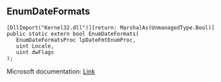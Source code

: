 ## EnumDateFormats

```
[DllImport("Kernel32.dll")][return: MarshalAs(UnmanagedType.Bool)]
public static extern bool EnumDateFormats(
   EnumDateFormatsProc lpDateFmtEnumProc,
   uint Locale,
   uint dwFlags
);
```

Microsoft documentation: [Link](https://docs.microsoft.com/en-us/windows/win32/api/winnls/nf-winnls-enumdateformatsw)
